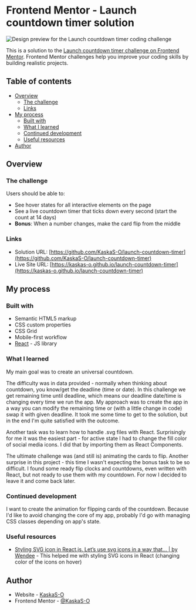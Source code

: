 # Frontend Mentor - Launch countdown timer solution

![Design preview for the Launch countdown timer coding challenge](./design/desktop-preview.jpg)

This is a solution to the [Launch countdown timer challenge on Frontend Mentor](https://www.frontendmentor.io/challenges/launch-countdown-timer-N0XkGfyz-). Frontend Mentor challenges help you improve your coding skills by building realistic projects.

## Table of contents

- [Overview](#overview)
  - [The challenge](#the-challenge)
  - [Links](#links)
- [My process](#my-process)
  - [Built with](#built-with)
  - [What I learned](#what-i-learned)
  - [Continued development](#continued-development)
  - [Useful resources](#useful-resources)
- [Author](#author)

## Overview

### The challenge

Users should be able to:

- See hover states for all interactive elements on the page
- See a live countdown timer that ticks down every second (start the count at 14 days)
- **Bonus**: When a number changes, make the card flip from the middle

### Links

- Solution URL: [https://github.com/KaskaS-O/launch-countdown-timer](https://github.com/KaskaS-O/launch-countdown-timer)
- Live Site URL: [https://kaskas-o.github.io/launch-countdown-timer](https://kaskas-o.github.io/launch-countdown-timer)

## My process

### Built with

- Semantic HTML5 markup
- CSS custom properties
- CSS Grid
- Mobile-first workflow
- [React](https://reactjs.org/) - JS library

### What I learned

My main goal was to create an universal countdown.

The difficulty was in data provided - normally when thinking about countdown, you know/get the deadline (time or date). In this challenge we get remaining time until deadline, which means our deadline date/time is changing every time we run the app. My approach was to create the app in a way you can modify the remaining time or (with a little change in code) swap it with given deadline. It took me some time to get to the solution, but in the end I'm quite satisfied with the outcome.

Another task was to learn how to handle .svg files with React. Surprisingly for me it was the easiest part - for active state I had to change the fill color of social media icons. I did that by importing them as React Components.

The ultimate challenge was (and still is) animating the cards to flip. Another surprise in this project - this time I wasn't expecting the bonus task to be so difficult. I found some ready flip clocks and countdowns, even written with React, but not ready to use them with my countdown. For now I decided to leave it and come back later.

### Continued development

I want to create the animation for flipping cards of the countdown. Because I'd like to avoid changing the core of my app, probably I'd go with managing CSS classes depending on app's state.

### Useful resources

- [Styling SVG icon in React.js. Let’s use svg icons in a way that… | by Wendee](https://wendeehsu.medium.com/styling-svg-icon-in-react-js-bfd3d826901d) - This helped me with styling SVG icons in React (changing color of the icons on hover)

## Author

- Website - [KaskaS-O](https://github.com/KaskaS-O)
- Frontend Mentor - [@KaskaS-O](https://www.frontendmentor.io/profile/KaskaS-O)
